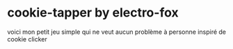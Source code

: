 # cookie-tapper by electro-fox
voici mon petit jeu simple qui ne veut aucun problème à personne 
inspiré de cookie clicker
